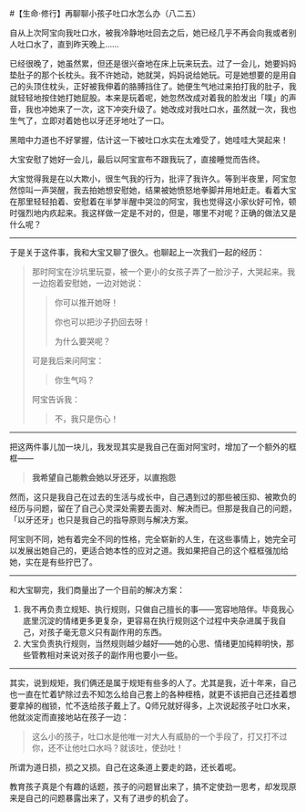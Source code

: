#【生命⋅修行】再聊聊小孩子吐口水怎么办（八二五）

自从上次阿宝向我吐口水，被我冷静地吐回去之后，她已经几乎不再会向我或者别人吐口水了，直到昨天晚上……

已经很晚了，她虽然累，但还是很兴奋地在床上玩来玩去。过了一会儿，她要妈妈垫肚子的那个长枕头。我不许她动，她就哭，妈妈说给她玩。可是她想要的是用自己的头顶住枕头，正好被我伸着的胳膊挡住了。她便生气地过来拍打我的肚子，我就轻轻地按住她打她屁股。本来是玩着呢，她忽然改成对着我的脸发出「噗」的声音，我也冲她来了一次，这下冲突升级了。她改成对我吐口水，虽然就一次，我也生气了，立即对着她也以牙还牙地吐了一口。

黑暗中力道也不好掌握，估计这一下被吐口水实在太难受了，她哇哇大哭起来！

大宝安慰了她好一会儿，最后以阿宝宣布不跟我玩了，直接睡觉而告终。

大宝觉得我是在以大欺小，很生气我的行为，批评了我许久。等到半夜里，阿宝忽然惊叫一声哭醒，我去拍她想安慰她，结果被她愤怒地拳脚并用地赶走。看着大宝在那里轻轻拍着、安慰着在半梦半醒中哭泣的阿宝，我也觉得这小家伙好可怜，顿时强烈地内疚起来。我这样做一定是不对的，但是，哪里不对呢？正确的做法又是什么呢？

----

于是关于这件事，我和大宝又聊了很久。也聊起上一次我们一起的经历：

> 那时阿宝在沙坑里玩耍，被一个更小的女孩子弄了一脸沙子，大哭起来。我一边抱着安慰她，一边对她说：
>
> > 你可以推开她呀！
> >
> > 你也可以把沙子扔回去呀！
> >
> > 为什么要哭呢？
>
> 可是我后来问阿宝：
>
> > 你生气吗？
>
> 阿宝告诉我：
>
> > 不，我只是伤心！

----

把这两件事儿加一块儿，我发现其实是我自己在面对阿宝时，增加了一个额外的框框——

>  **我希望自己能教会她以牙还牙，以直抱怨**

然而，这只是我自己在过去的生活与成长中，自己遇到过的那些被压抑、被欺负的经历与问题，留在了自己心灵深处需要去面对、解决而已。但那是我自己的问题，「以牙还牙」也只是我自己的指导原则与解决方案。

阿宝则不同，她有着完全不同的性格，完全崭新的人生，在这些事情上，她完全可以发展出她自己的，更适合她本性的应对之道。我如果把自己的这个框框强加给她，实在是有些拧巴了。

----

和大宝聊完，我们商量出了一个目前的解决方案：

1. 我不再负责立规矩、执行规则，只做自己擅长的事——宽容地陪伴。毕竟我心底里沉淀的情绪更多更复杂，更容易在执行规则这个过程中夹杂进属于我自己，对孩子毫无意义只有副作用的东西。
2. 大宝负责执行规则，当然规则越少越好——她的心思、情绪更加纯粹明快，那些管教相对来说对孩子的副作用也要小一些。

----

其实，说到规矩，我们俩还是属于规矩有些多的人了。尤其是我，近十年来，自己也一直在忙着铲除过去不知怎么给自己套上的各种桎梏，就更不该把自己还挂着想要拿掉的枷锁，忙不迭给孩子戴上了。Q师兄就好得多，上次说起孩子吐口水来，他就淡定而直接地站在孩子一边：

> 这么小的孩子，吐口水是他唯一对大人有威胁的一个手段了，打又打不过你，还不让他吐口水吗？就该吐，使劲吐！

所谓为道日损，损之又损。自己在这条道上要走的路，还长着呢。

教育孩子真是个有趣的话题，孩子的问题冒出来了，搞不定使劲一思考，却发现原来是自己的问题暴露出来了，又有了进步的机会了。

